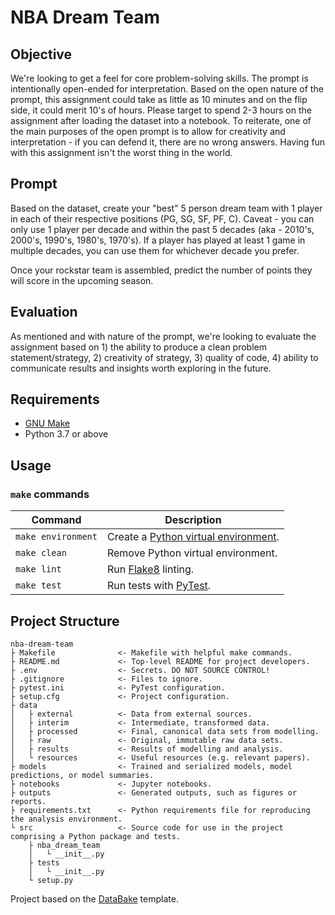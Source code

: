 # NBA Dream Team

## Objective
We're looking to get a feel for core problem-solving skills. The prompt is intentionally open-ended for interpretation. Based on the open nature of the prompt, this assignment could take as little as 10 minutes and on the flip side, it could merit 10's of hours. Please target to spend 2-3 hours on the assignment after loading the dataset into a notebook. To reiterate, one of the main purposes 
of the open prompt is to allow for creativity and interpretation - if you can defend it, there are no wrong answers. Having fun with this assignment isn't the worst thing in the world.

## Prompt
Based on the dataset, create your "best" 5 person dream team with 1 player in each of their respective positions (PG, SG, SF, PF, C). Caveat - you can only use 1 player per decade and within the past 5 decades (aka - 2010's, 2000's, 1990's, 1980's, 1970's). If a player has played at least 1 game in multiple decades, you can use them for whichever decade you prefer.

Once your rockstar team is assembled, predict the number of points they will score in the upcoming season.

## Evaluation
As mentioned and with nature of the prompt, we're looking to evaluate the assignment based on 1) the ability to produce a clean problem statement/strategy, 2) creativity of strategy, 3) quality of code, 4) ability to communicate results and insights worth exploring in the future.

## Requirements
* [GNU Make](https://www.gnu.org/software/make/)
* Python 3.7 or above

## Usage
### `make` commands

| Command                   | Description |
| ------------------------- | ----------- |
| `make environment` | Create a [Python virtual environment](https://docs.python-guide.org/dev/virtualenvs/). |
| `make clean` | Remove Python virtual environment. |
| `make lint` | Run [Flake8](https://flake8.pycqa.org) linting. |
| `make test` | Run tests with [PyTest](https://pytest.org). |

## Project Structure
```
nba-dream-team
├ Makefile              <- Makefile with helpful make commands.
├ README.md             <- Top-level README for project developers.
├ .env                  <- Secrets. DO NOT SOURCE CONTROL!
├ .gitignore            <- Files to ignore.
├ pytest.ini            <- PyTest configuration.
├ setup.cfg             <- Project configuration.
├ data
│   ├ external          <- Data from external sources.
│   ├ interim           <- Intermediate, transformed data.
│   ├ processed         <- Final, canonical data sets from modelling.
│   ├ raw               <- Original, immutable raw data sets.
│   ├ results           <- Results of modelling and analysis.
│   └ resources         <- Useful resources (e.g. relevant papers).
├ models                <- Trained and serialized models, model predictions, or model summaries.
├ notebooks             <- Jupyter notebooks.
├ outputs               <- Generated outputs, such as figures or reports.
├ requirements.txt      <- Python requirements file for reproducing the analysis environment.
└ src                   <- Source code for use in the project comprising a Python package and tests.
    ├ nba_dream_team
    │   └ __init__.py
    ├ tests
    │   └ __init__.py
    └ setup.py
```
Project based on the [DataBake](https://github.com/smoothml/data-bake) template.
